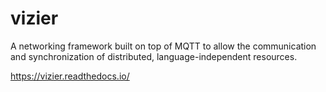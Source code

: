 # vizier
A networking framework built on top of MQTT to allow the communication and synchronization of distributed, language-independent resources.

https://vizier.readthedocs.io/
